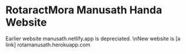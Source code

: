 # RotaractMora Manusath Handa Website
Earlier website manusath.netlify.app is depreciated.
\nNew website is [a link] rotamanusath.herokuapp.com
